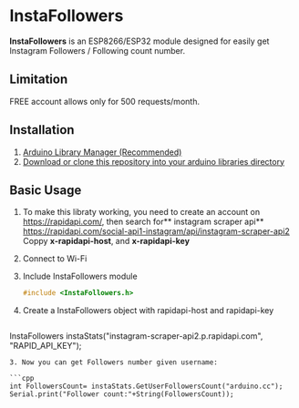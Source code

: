 # InstaFollowers
**InstaFollowers** is an ESP8266/ESP32 module designed for easily get Instagram Followers / Following count number.

## Limitation
FREE account allows only for 500 requests/month.

## Installation

1. [Arduino Library Manager (Recommended)](https://www.arduino.cc/en/Guide/Libraries)  
2. [Download or clone this repository into your arduino libraries directory](https://help.github.com/articles/cloning-a-repository/)  



## Basic Usage
1.  To make this libraty working, you need to create an account on https://rapidapi.com/, 
then search for** instagram scraper api** https://rapidapi.com/social-api1-instagram/api/instagram-scraper-api2
Coppy **x-rapidapi-host**, and **x-rapidapi-key**

1. Connect to Wi-Fi  
1. Include InstaFollowers module  
   
   ```cpp
   #include <InstaFollowers.h>
   ```
   
1. Create a InstaFollowers object with rapidapi-host and rapidapi-key
   
   ```cpp
  InstaFollowers instaStats("instagram-scraper-api2.p.rapidapi.com", "RAPID_API_KEY");
   ```
3. Now you can get Followers number given username:
   
   ```cpp
  int FollowersCount= instaStats.GetUserFollowersCount("arduino.cc");
  Serial.print("Follower count:"+String(FollowersCount));
   ```